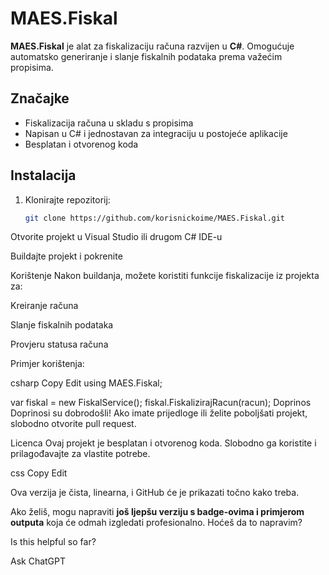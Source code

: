 # MAES.Fiskal

**MAES.Fiskal** je alat za fiskalizaciju računa razvijen u **C#**. Omogućuje automatsko generiranje i slanje fiskalnih podataka prema važećim propisima.

## Značajke
- Fiskalizacija računa u skladu s propisima
- Napisan u C# i jednostavan za integraciju u postojeće aplikacije
- Besplatan i otvorenog koda

## Instalacija
1. Klonirajte repozitorij:
   ```bash
   git clone https://github.com/korisnickoime/MAES.Fiskal.git
Otvorite projekt u Visual Studio ili drugom C# IDE-u

Buildajte projekt i pokrenite

Korištenje
Nakon buildanja, možete koristiti funkcije fiskalizacije iz projekta za:

Kreiranje računa

Slanje fiskalnih podataka

Provjeru statusa računa

Primjer korištenja:

csharp
Copy
Edit
using MAES.Fiskal;

var fiskal = new FiskalService();
fiskal.FiskalizirajRacun(racun);
Doprinos
Doprinosi su dobrodošli! Ako imate prijedloge ili želite poboljšati projekt, slobodno otvorite pull request.

Licenca
Ovaj projekt je besplatan i otvorenog koda. Slobodno ga koristite i prilagođavajte za vlastite potrebe.

css
Copy
Edit

Ova verzija je čista, linearna, i GitHub će je prikazati točno kako treba.  

Ako želiš, mogu napraviti **još ljepšu verziju s badge-ovima i primjerom outputa** koja će odmah izgledati profesionalno. Hoćeš da to napravim?







Is this helpful so far?



Ask ChatGPT
